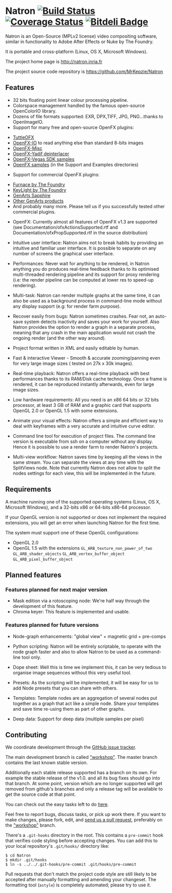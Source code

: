 Natron [![Build Status](https://api.travis-ci.org/MrKepzie/Natron.png?branch=workshop)](https://travis-ci.org/MrKepzie/Natron)  [![Coverage Status](https://coveralls.io/repos/MrKepzie/Natron/badge.png?branch=workshop)](https://coveralls.io/r/MrKepzie/Natron?branch=workshop) [![Bitdeli Badge](https://d2weczhvl823v0.cloudfront.net/MrKepzie/Natron/trend.png)](https://bitdeli.com/free "Bitdeli Badge")
======


Natron is an Open-Source (MPLv2 license) video compositing software, similar in functionality to Adobe After Effects or Nuke by The Foundry.

It is portable and cross-platform (Linux, OS X, Microsoft Windows).

The project home page is http://natron.inria.fr

The project source code repository is https://github.com/MrKepzie/Natron

Features
--------

- 32 bits floating point linear colour processing pipeline.
- Colorspace management handled by the famous open-source OpenColorIO library.
- Dozens of file formats supported: EXR, DPX,TIFF, JPG, PNG…thanks to OpenImageIO.
- Support for many free and open-source OpenFX plugins: 
 * [TuttleOFX](https://sites.google.com/site/tuttleofx/)
 * [OpenFX-IO](https://github.com/MrKepzie/openfx-io) to read anything else
   than standard 8-bits images
 * [OpenFX-Misc](https://github.com/devernay/openfx-misc)
 * [OpenFX-Yadif deinterlacer](https://github.com/devernay/openfx-yadif)
 * [OpenFX-Vegas SDK samples](https://github.com/devernay/openfx-vegas)
 * [OpenFX samples](https://github.com/devernay/openfx) (in the Support and Examples directories)

- Support for commercial OpenFX plugins:
 * [Furnace by The Foundry](http://www.thefoundry.co.uk/products/furnace/)
 * [KeyLight by The Foundry](http://www.thefoundry.co.uk/products/plugins/keylight/)
 * [GenArts Sapphire](http://www.genarts.com/software/sapphire/overview)
 * [Other GenArts products](http://www.genarts.com/software/other-vfx-products)
 * And probably many more. Please tell us if you successfully tested other commercial plugins.

- OpenFX: Currently almost all features of OpenFX v1.3 are supported
  (see Documentation/ofxActionsSupported.rtf and
  Documentation/ofxPropSupported.rtf in the source distribution)

- Intuitive user interface: Natron aims not to break habits by providing an intuitive and familiar user
interface.  It is possible to separate on any number of screens the graphical user interface.

- Performances:  Never wait for anything to be rendered, in Natron anything you do produces
real-time feedback thanks to its optimised multi-threaded rendering pipeline and its support for proxy rendering (i.e:
the render pipeline can be computed at lower res to speed-up rendering).

- Multi-task: Natron can render multiple graphs at the same time, it can also be used
as a background process in command-line mode without any display support (e.g: for render farm purpose).

- Recover easily from bugs: Natron sometimes crashes. Fear not, an  auto-save system
detects inactivity and saves your work for yourself. Also Natron provides the option to render
a graph in a separate process, meaning that any crash in the main application
would not crash the ongoing render (and the other way around).

- Project format written in XML and easily editable by human.

- Fast & interactive Viewer - Smooth & accurate  zooming/panning even for very large image sizes (
tested on 27k x 30k images).

- Real-time playback: Natron offers  a real-time playback with best performances thanks to its
RAM/Disk cache technology. Once a frame is rendered, it can be reproduced instantly afterwards, even
for large image sizes.

- Low hardware requirements: All you need is an x86 64 bits or 32 bits processor, at least
3 GB of RAM and a graphic card that supports OpenGL 2.0 or OpenGL 1.5 with some extensions.

- Animate your visual effects: Natron offers a simple and efficient way to deal with keyframes
with a very accurate and intuitive curve editor.

- Command line tool for execution of project files. The command line version is executable
 from ssh on a computer without any display. Hence it is possible to use a render farm
  to render Natron's projects. 
  
- Multi-view workflow: Natron saves time by keeping all the views in the same stream. You can separate
the views at any time with the SplitViews node. Note that currently Natron does not allow to split the 
nodes settings for each view, this will be implemented in the future.

Requirements
------------

A machine running one of the supported operating systems (Linux, OS X,
Microsoft Windows), and a 32-bits x86 or 64-bits x86-64 processor.

If your OpenGL version is not supported or does not implement the
required extensions, you will get an error when launching Natron for
the first time.

The system must support one of these OpenGL configurations:
- OpenGL 2.0
- OpenGL 1.5 with the extensions `GL_ARB_texture_non_power_of_two`
  `GL_ARB_shader_objects` `GL_ARB_vertex_buffer_object`
  `GL_ARB_pixel_buffer_object`


Planned features
----------------

### Features planned for next major version

- Mask edition via a rotoscoping node: We're half way through the development of this feature.
- Chroma keyer: This feature is implemented and usable.

### Features planned for future versions

- Node-graph enhancements: "global view" + magnetic grid + pre-comps

- Python scripting: Natron will be entirely scriptable, to operate with the node graph faster and
also to allow Natron to be used as a command-line tool only.

- Dope sheet: Well this is time we implement this, it can be very tedious to organise image sequences 
without this very useful tool.

- Presets: As the scripting will be implemented, it will be easy for us to add Node presets that you can
share with others.

- Templates: Template nodes are an aggregation of several nodes put together as a graph that act
like a simple node. Share your templates and save time re-using them as part of other graphs.

- Deep data: Support for deep data (multiple samples per pixel)

Contributing
------------

We coordinate development through the [GitHub issue
tracker](https://github.com/MrKepzie/Natron/issues).

The main development branch is called
["workshop"](https://github.com/MrKepzie/Natron/tree/workshop).
The master branch contains the last known stable version.

Additionally each stable release supported has a branch on its own.
For example the stable release of the v1.0. and all its bug fixes should go into that 
branch.
At some point,  version which are no longer supported will get removed from github's branches
and only a release tag will be available to get the source code at that point.

You can check out the easy tasks left to do [here](https://natron.inria.fr/easy-task-list/).

Feel free to report bugs, discuss tasks, or pick up work there. If you want to make
changes, please fork, edit, and [send us a pull
request](https://github.com/MrKepzie/Natron/pull/new/workshop),
preferably on the ["workshop"](https://github.com/MrKepzie/Natron/tree/workshop)
branch.

There's a `.git-hooks` directory in the root. This contains a `pre-commit`
hook that verifies code styling before accepting changes. You can add this to
your local repository's `.git/hooks/` directory like:

    $ cd Natron
    $ mkdir .git/hooks
    $ ln -s ../../.git-hooks/pre-commit .git/hooks/pre-commit


Pull requests that don't match the project code style are still likely to be
accepted after manually formatting and amending your changeset. The formatting
tool (`astyle`) is completely automated; please try to use it.
